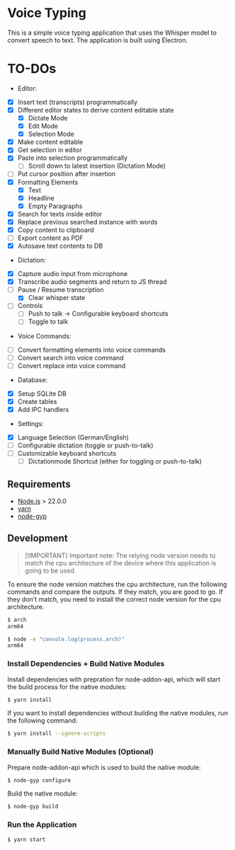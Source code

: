 # Voice Typing

This is a simple voice typing application that uses the Whisper model to convert
speech to text. The application is built using Electron.

# TO-DOs

- Editor:
- [x] Insert text (transcripts) programmatically
- [x] Different editor states to derive content editable state
  - [x] Dictate Mode
  - [x] Edit Mode
  - [x] Selection Mode
- [x] Make content editable
- [x] Get selection in editor
- [x] Paste into selection programmatically
  - [ ] Scroll down to latest insertion (Dictation Mode)
- [ ] Put cursor position after insertion
- [x] Formatting Elements
  - [x] Text
  - [x] Headline
  - [x] Empty Paragraphs
- [x] Search for texts inside editor
- [x] Replace previous searched instance with words
- [x] Copy content to clipboard
- [ ] Export content as PDF
- [x] Autosave text contents to DB
- Dictation:
- [x] Capture audio input from microphone
- [x] Transcribe audio segments and return to JS thread
- [ ] Pause / Resume transcription
  - [x] Clear whisper state
- [ ] Controls
  - [ ] Push to talk -> Configurable keyboard shortcuts
  - [ ] Toggle to talk
- Voice Commands:
- [ ] Convert formatting elements into voice commands
- [ ] Convert search into voice command
- [ ] Convert replace into voice command
- Database:
- [x] Setup SQLite DB
- [x] Create tables
- [x] Add IPC handlers
- Settings:
- [x] Language Selection (German/English)
- [ ] Configurable dictation (toggle or push-to-talk)
- [ ] Customizable keyboard shortcuts
  - [ ] Dictationmode Shortcut (either for toggling or push-to-talk)

## Requirements

- [Node.js](https://nodejs.org/en/download/package-manager) > 22.0.0
- [yarn](https://yarnpkg.com/)
- [node-gyp](https://github.com/nodejs/node-gyp)

## Development

> [!IMPORTANT] Important note: The relying node version needs to match the cpu
> architecture of the device where this application is going to be used.

To ensure the node version matches the cpu architecture, run the following
commands and compare the outputs. If they match, you are good to go. If they
don't match, you need to install the correct node version for the cpu
architecture.

```bash
$ arch
arm64

$ node -e "console.log(process.arch)"
arm64
```

### Install Dependencies + Build Native Modules

Install dependencies with prepration for node-addon-api, which will start the
build process for the native modules:

```bash
$ yarn install
```

If you want to install dependencies without building the native modules, run the
following command:

```bash
$ yarn install --ignore-scripts
```

### Manually Build Native Modules (Optional)

Prepare node-addon-api which is used to build the native module:

```bash
$ node-gyp configure
```

Build the native module:

```bash
$ node-gyp build
```

### Run the Application

```bash
$ yarn start
```
